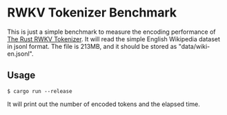 # RWKV Tokenizer Benchmark

This is just a simple benchmark to measure the encoding performance of [The Rust RWKV Tokenizer](https://github.com/cahya-wirawan/rwkv-tokenizer).
It will read the simple English Wikipedia dataset in jsonl format. The file is 213MB, and it should be stored as "data/wiki-en.jsonl".
## Usage

```
$ cargo run --release
```
It will print out the number of encoded tokens and the elapsed time. 